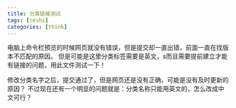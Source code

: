```yaml
---
title: 分类链接测试
tags: [ceshi]
categories: [think]
---
```

电脑上命令栏预览的时候网页就没有错误，但是提交却一直出错，前面一直在找版本不匹配的原因。
但是可能是这里分类标签需要是英文，s而且需要提前建立才能有链接的问题，用此文件测试一下！

修改分类名字之后，提交通过了，但是网页还是没有正确，可能是没有及时更新的原因？
不过现在还有一个明显的问题就是：分类名称只能用英文的，怎么改成中文可行？


